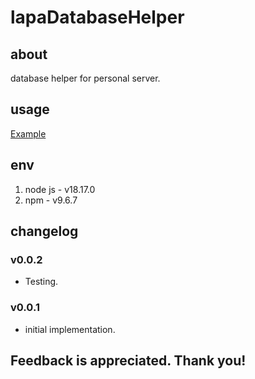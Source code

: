 # lapaDatabaseHelper

## about

database helper for personal server.

## usage

[Example](./example.ts)

## env

1. node js - v18.17.0
2. npm - v9.6.7

## changelog

### v0.0.2

- Testing.

### v0.0.1

- initial implementation.

## Feedback is appreciated. Thank you!
